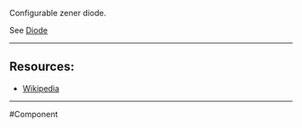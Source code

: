 Configurable zener diode.

See [Diode](Diode)

---

## Resources:

- [Wikipedia](https://en.wikipedia.org/wiki/Zener_diode)

---

#Component 